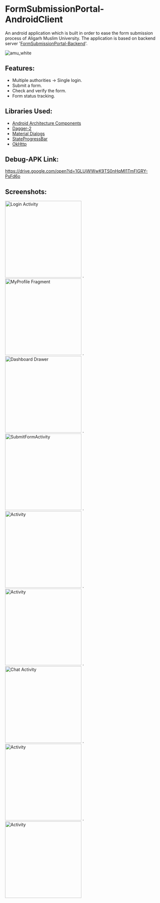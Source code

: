 # FormSubmissionPortal-AndroidClient
An android application which is built in order to ease the form submission process of Aligarh Muslim University. The application is based on backend server '[FormSubmissionPortal-Backend](https://github.com/saarthak08/FormSubmissionPortal-Backend)'. 

![amu_white](https://user-images.githubusercontent.com/38679082/69500110-40decc00-0f1e-11ea-8859-3e7c9e99a349.png)

## Features:
- Multiple authorities -> Single login.
- Submit a form.
- Check and verify the form.
- Form status tracking.


## Libraries Used:
- [Android Architecture Components](https://developer.android.com/topic/libraries/architecture)
- [Dagger-2](https://github.com/google/dagger)
- [Material Dialogs](https://github.com/afollestad/material-dialogs)
- [StateProgressBar](https://github.com/kofigyan/StateProgressBar)
- [OkHttp](https://square.github.io/okhttp/)


## Debug-APK Link:
https://drive.google.com/open?id=1GLUjWWwK9TS0nHqMI1TmFIGRY-PsFd6o


## Screenshots:
<img src="https://user-images.githubusercontent.com/38679082/69500355-5e149a00-0f20-11ea-80fd-4fc99e08a5b2.jpg" alt="Login Activity" width="250"/> .    <img src="https://user-images.githubusercontent.com/38679082/69500379-961bdd00-0f20-11ea-8264-efd2b00f0fa7.jpg" alt="MyProfile Fragment" width="250"/> .    <img src="https://user-images.githubusercontent.com/38679082/69500383-9b792780-0f20-11ea-9715-4556e56718a1.jpg" alt="Dashboard Drawer" width="250"/> .    <img src="https://user-images.githubusercontent.com/38679082/69500420-dc713c00-0f20-11ea-9202-f3dfc0e3574d.jpg" alt="SubmitFormActivity" width="250"/>  .    <img src="https://user-images.githubusercontent.com/38679082/69500422-ded39600-0f20-11ea-86af-08289f5c16f3.jpg" alt="Activity" width="250"/>  .    <img src="https://user-images.githubusercontent.com/38679082/69500442-1c382380-0f21-11ea-8aa5-0b9c185488b0.jpg" alt="Activity" width="250"/>  .    <img src="https://user-images.githubusercontent.com/38679082/69500444-1e9a7d80-0f21-11ea-8f22-b00e2b1030fa.jpg" alt="Chat Activity" width="250"/>  .    <img src="https://user-images.githubusercontent.com/38679082/69500446-20644100-0f21-11ea-9b6a-f6258113513f.jpg" alt="Activity" width="250"/>  .    <img src="https://user-images.githubusercontent.com/38679082/69500449-22c69b00-0f21-11ea-9c3b-caf5477d03e0.jpg" alt="Activity" width="250"/>
